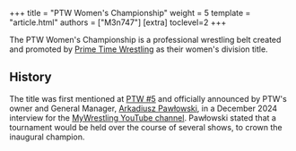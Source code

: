 +++
title = "PTW Women's Championship"
weight = 5
template = "article.html"
authors = ["M3n747"]
[extra]
toclevel=2
+++

The PTW Women's Championship is a professional wrestling belt created and promoted by [Prime Time Wrestling](@/o/ptw.md) as their women's division title.

<!-- more -->

## History

The title was first mentioned at [PTW #5](@/e/ptw/2024-02-03-ptw-5-gold-rush.md) and officially announced by PTW's owner and General Manager, [Arkadiusz Pawłowski](@/w/pan-pawlowski.md), in a December 2024 interview for the [MyWrestling YouTube channel][pawłowski-my-wrestling-live]. Pawłowski stated that a tournament would be held over the course of several shows, to crown the inaugural champion.

[pawłowski-my-wrestling-live]: https://www.youtube.com/watch?v=D4kwKCFbY9c
